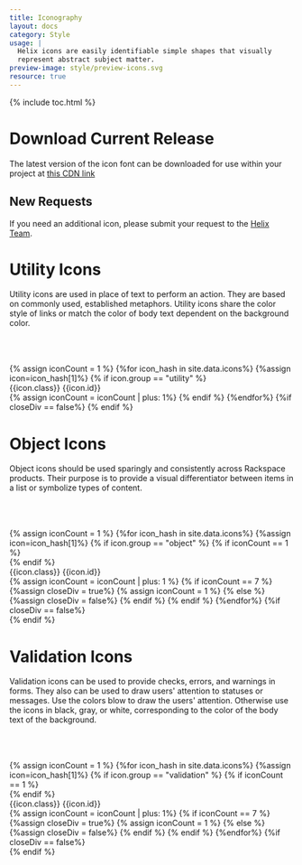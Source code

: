 ```yaml
---
title: Iconography
layout: docs
category: Style
usage: |
  Helix icons are easily identifiable simple shapes that visually
  represent abstract subject matter.
preview-image: style/preview-icons.svg
resource: true
---
```


{% include toc.html %}

# Download Current Release
The latest version of the icon font can be downloaded for use within your
project at
[this CDN link]({{site.cdn_url}}/fonts/DS_icon_font.zip)

## New Requests
If you need an additional icon, please submit your request to the
<a href="mailto:helix.designsystem@rackspace.com?subject=Icon Request">Helix Team</a>.

# Utility Icons
Utility icons are used in place of text to perform an action. They are based on
commonly used, established metaphors. Utility icons share the color style of
links or match the color of body text dependent on the background color.

<div class="hxRow ws-icon-row" style="margin-top:64px;">
  {% assign iconCount = 1 %}
  {%for icon_hash in site.data.icons%}
    {%assign icon=icon_hash[1]%}
    {% if icon.group == "utility" %}
        <div class="ws-icon-chip hxCol-xs-12 hxCol-sm-6 hxCol-md-3 hxCol-lg-2">
            <span class="ws-icon-chip-icon"><i class="{{icon.class}}"></i></span>
            <span class="ws-icon-chip-text">{{icon.class}}</span>
            <span class="ws-icon-chip-text">{{icon.id}}</span>
        </div>
        {% assign iconCount = iconCount | plus: 1%}
    {% endif %}
  {%endfor%}
  {%if closeDiv == false%}
  {% endif %}
</div>
</article>

# Object Icons

Object icons should be used sparingly and consistently across Rackspace
products. Their purpose is to provide a visual differentiator between items in
a list or symbolize types of content.

<div style="margin-top:64px;">
  {% assign iconCount = 1 %}
  {%for icon_hash in site.data.icons%}
    {%assign icon=icon_hash[1]%}
    {% if icon.group == "object" %}
      {% if iconCount == 1 %}
      <div class="hxRow ws-icon-row">
      {% endif %}
        <div class="ws-icon-chip hxCol-md-2">
            <span class="ws-icon-chip-icon"><i class="{{icon.class}}"></i></span>
            <span class="ws-icon-chip-text">{{icon.class}}</span>
            <span class="ws-icon-chip-text">{{icon.id}}</span>
        </div>
        {% assign iconCount = iconCount | plus: 1 %}
        {% if iconCount == 7 %}
          </div>
          {%assign closeDiv = true%}
          {% assign iconCount = 1 %}
        {% else %}
          {%assign closeDiv = false%}
        {% endif %}
    {% endif %}
  {%endfor%}
  {%if closeDiv == false%}
      </div>
  {% endif %}
</div>

# Validation Icons
Validation icons can be used to provide checks, errors, and warnings in forms.
They also can be used to draw users' attention to statuses or messages. Use the
colors blow to draw the users' attention. Otherwise use the icons in black,
gray, or white, corresponding to the color of the body text of the background.

<div style="margin-top:64px;">
  {% assign iconCount = 1 %}
  {%for icon_hash in site.data.icons%}
    {%assign icon=icon_hash[1]%}
    {% if icon.group == "validation" %}
      {% if iconCount == 1 %}
      <div class="hxRow ws-icon-row">
      {% endif %}
        <div class="ws-icon-chip hxCol-md-2">
            <span class="ws-icon-chip-icon" style="color:{{icon.color}}"><i class="{{icon.class}}"></i></span>
            <span class="ws-icon-chip-text">{{icon.class}}</span>
            <span class="ws-icon-chip-text">{{icon.id}}</span>
        </div>
        {% assign iconCount = iconCount | plus: 1%}
        {% if iconCount == 7 %}
      </div>
          {%assign closeDiv = true%}
          {% assign iconCount = 1 %}
        {% else %}
          {%assign closeDiv = false%}
        {% endif %}
    {% endif %}
  {%endfor%}
  {%if closeDiv == false%}
      </div>
  {% endif %}
</div>

